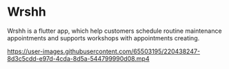 # Wrshh


Wrshh is a flutter app, which help customers schedule routine maintenance appointments and supports workshops with appointments creating.




https://user-images.githubusercontent.com/65503195/220438247-8d3c5cdd-e97d-4cda-8d5a-544799990d08.mp4

